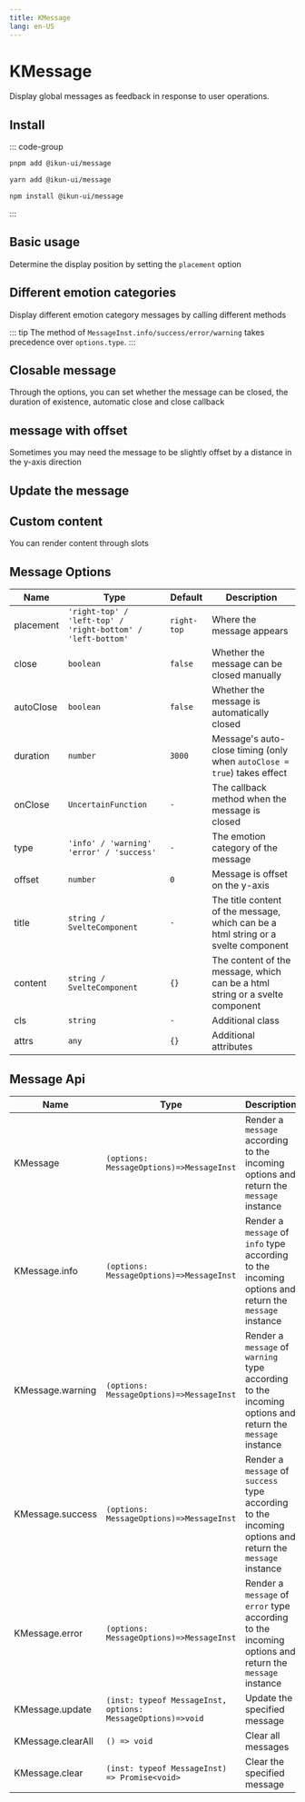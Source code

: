 ```yaml
---
title: KMessage
lang: en-US
---
```


# KMessage

Display global messages as feedback in response to user operations.

## Install

::: code-group

```bash [pnpm]
pnpm add @ikun-ui/message
```

```bash [yarn]
yarn add @ikun-ui/message
```

```bash [npm]
npm install @ikun-ui/message
```

:::

## Basic usage

Determine the display position by setting the `placement` option

<demo src="../../../../example/message/basic.svelte" github="https://github.com/ikun-svelte/ikun-ui/tree/main/components/Message"></demo>

## Different emotion categories

Display different emotion category messages by calling different methods

::: tip
The method of `MessageInst.info/success/error/warning` takes precedence over `options.type`.
:::

<demo src="../../../../example/message/type.svelte" github="https://github.com/ikun-svelte/ikun-ui/tree/main/components/Message"></demo>

## Closable message

Through the options, you can set whether the message can be closed,
the duration of existence, automatic close and close callback

<demo src="../../../../example/message/close.svelte" github="https://github.com/ikun-svelte/ikun-ui/tree/main/components/Message"></demo>

## message with offset

Sometimes you may need the message to be slightly offset by a distance in the y-axis direction

<demo src="../../../../example/message/offset.svelte" github="https://github.com/ikun-svelte/ikun-ui/tree/main/components/Message"></demo>

## Update the message

<demo src="../../../../example/message/update.svelte" github="https://github.com/ikun-svelte/ikun-ui/tree/main/components/Message"></demo>

## Custom content

You can render content through slots

<demo src="../../../../example/message/custom.svelte" github="https://github.com/ikun-svelte/ikun-ui/tree/main/components/Message"></demo>

## Message Options

| Name      | Type                                                        | Default     | Description                                                                        |
| --------- | ----------------------------------------------------------- | ----------- | ---------------------------------------------------------------------------------- |
| placement | `'right-top' / 'left-top' / 'right-bottom' / 'left-bottom'` | `right-top` | Where the message appears                                                          |
| close     | `boolean`                                                   | `false`     | Whether the message can be closed manually                                         |
| autoClose | `boolean`                                                   | `false`     | Whether the message is automatically closed                                        |
| duration  | `number`                                                    | `3000`      | Message's auto-close timing (only when `autoClose = true`) takes effect            |
| onClose   | `UncertainFunction`                                         | `-`         | The callback method when the message is closed                                     |
| type      | `'info' / 'warning'  'error' / 'success'`                   | `-`         | The emotion category of the message                                                |
| offset    | `number`                                                    | `0`         | Message is offset on the y-axis                                                    |
| title     | `string / SvelteComponent`                                  | `-`         | The title content of the message, which can be a html string or a svelte component |
| content   | `string / SvelteComponent`                                  | `{}`        | The content of the message, which can be a html string or a svelte component       |
| cls       | `string`                                                    | `-`         | Additional class                                                                   |
| attrs     | `any`                                                       | `{}`        | Additional attributes                                                              |

## Message Api

| Name              | Type                                                        | Description                                                                                              |
| ----------------- | ----------------------------------------------------------- | -------------------------------------------------------------------------------------------------------- |
| KMessage          | `(options: MessageOptions)=>MessageInst`                    | Render a `message` according to the incoming options and return the `message` instance                   |
| KMessage.info     | `(options: MessageOptions)=>MessageInst`                    | Render a `message` of `info` type according to the incoming options and return the `message` instance    |
| KMessage.warning  | `(options: MessageOptions)=>MessageInst`                    | Render a `message` of `warning` type according to the incoming options and return the `message` instance |
| KMessage.success  | `(options: MessageOptions)=>MessageInst`                    | Render a `message` of `success` type according to the incoming options and return the `message` instance |
| KMessage.error    | `(options: MessageOptions)=>MessageInst`                    | Render a `message` of `error` type according to the incoming options and return the `message` instance   |
| KMessage.update   | `(inst: typeof MessageInst, options: MessageOptions)=>void` | Update the specified message                                                                             |
| KMessage.clearAll | `() => void`                                                | Clear all messages                                                                                       |
| KMessage.clear    | `(inst: typeof MessageInst) => Promise<void>`               | Clear the specified message                                                                              |
